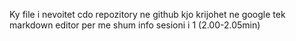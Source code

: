Ky file i nevoitet cdo repozitory ne github
kjo krijohet ne google tek markdown editor 
per me shum info sesioni i 1 (2.00-2.05min)